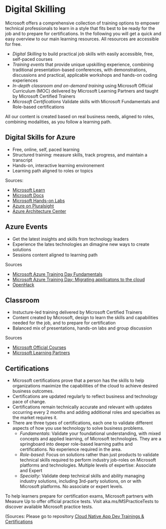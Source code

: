 # Digital Skilling # 
Microsoft offers a comprehensive collection of training options to empower technical professionals to learn in a style that fits best to be ready for the job and to prepare for certifications.
In the following you will get a quick and easy overview to our main learning resources. All resources are accessible for free.
+ *Digital Skilling* to build practical job skills with easily accessible, free, self-paced courses 
+ *Training events* that provide unique upskilling experience, combining traditional presentation-based conferences, with demonstrations, discussions and practical, applicable workshops and hands-on coding experiences
+ *In-depth classroom and on-demand training* using Microsoft Official Curriculum (MOC) delivered by Microsoft Learning Partners and taught by Microsoft Certified Trainers
+ *Microsoft Certifications* Validate skills with Microsoft Fundamentals and Role-based certifications 

All our content is created based on real business needs, aligned to roles, combining modalities, as you follow a learning path.

## Digital Skills for Azure ##
+ Free, online, self, paced learning 
+ Structured training: measure skills, track progress, and maintain a transcript
+ Hands-on, interactive learning environement
+ Learning path aligned to roles or topics

Sources:
  + [Microsoft Learn](Microsoft.com/Learn)
  + [Microsoft Docs](aka.ms/docs)
  + [Microsoft Hands-on Labs](aka.ms/docs)
  + [Azure on Pluralsight](Azure.com/Pluralsight)
  + [Azure Architecture Center](aka.ms/Architecture)

## Azure Events ## 
+ Get the latest insights and skills from technology leaders
+ Experience the lates technologies an dimagine new ways to create solutions
+ Sessions content aligned to learning path

Sources
+ [Microsoft Azure Training Day Fundamentals](events.microsoft.com)
+ [Microsoft Azure Training Day: Migrating applicatons to the cloud](events.microsoft.com)
+ [OpenHack](openhack.microsoft.com )

## Classroom ## 
+ Instucture-led training delivered by Microsoft Certified Trainers
+ Content created by Microsoft, design to learn the skills and capabilities needed for the job, and to prepare for certification
+ Balanced mix of presentations, hands-on labs and group discussion

Sources
+ [Microsoft Official Courses](aka.ms/MOC)
+ [Microsoft Learning Partners](aka.ms/LearningPartner) 

## Certifications ##
+ Microsoft certifications prove that a person has the skills to help organizations maximize the capabilities of the cloud to achieve desired business outcomes.
+ Certifications are updated regularly to reflect business and technology pace of change. 
+ Certifications remain technically accurate and relevant with updates occurring every 2 months and adding additional roles and specialties as the market requires it.  
+ There are three types of certifications, each one to validate different aspects of how you use technology to solve business problems.
  + *Fundamentals*: Validate your foundational understanding, with mixed concepts and applied learning, of Microsoft technologies. They are a springboard into deeper role-based learning paths and certifications. No experience required in the area.
  + *Role-based*: Focus on solutions rather than just products to validate technical skills required to perform industry job-roles on Microsoft platforms and technologies. Multiple levels of expertise: Associate and Expert
  + *Specialty*: Validate deep technical skills and ability managing industry solutions, including 3rd-party solutions, on or with Microsoft platforms. No associate or expert levels.

To help learners prepare for certification exams, Microsoft partners with Measure Up to offer official practice tests. Visit aka.ms/MSPracticeTests to discover available Microsoft practice tests.

(Sources: Please go to repository [Cloud Native App Dev Trainings & Certifications](./CloudNativeAppDevCertificationandTrainings)
